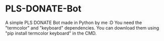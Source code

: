 # PLS-DONATE-Bot
A simple PLS DONATE Bot made in Python by me :D
You need the "termcolor" and "keyboard" dependencies.
You can download them using "pip install termcolor keyboard" in the CMD.
